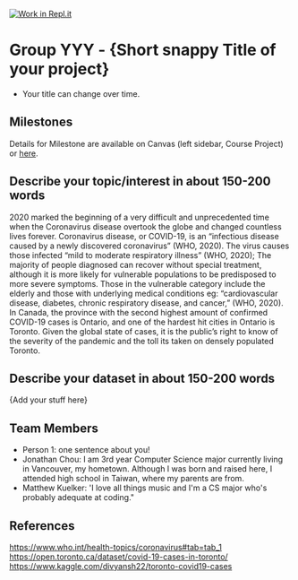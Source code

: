 [![Work in Repl.it](https://classroom.github.com/assets/work-in-replit-14baed9a392b3a25080506f3b7b6d57f295ec2978f6f33ec97e36a161684cbe9.svg)](https://classroom.github.com/online_ide?assignment_repo_id=312342&assignment_repo_type=GroupAssignmentRepo)
# Group YYY - {Short snappy Title of your project}

- Your title can change over time.

## Milestones

Details for Milestone are available on Canvas (left sidebar, Course Project) or [here](https://firas.moosvi.com/courses/data301/project/milestone01.html).

## Describe your topic/interest in about 150-200 words

2020 marked the beginning of a very difficult and unprecedented time when the Coronavirus disease overtook the globe and changed countless lives forever. Coronavirus disease, or COVID-19, is an “infectious disease caused by a newly discovered coronavirus” (WHO, 2020). The virus causes those infected “mild to moderate respiratory illness” (WHO, 2020); The majority of people diagnosed can recover without special treatment, although it is more likely for vulnerable populations to be predisposed to more severe symptoms. Those in the vulnerable category include the elderly and those with underlying medical conditions eg: “cardiovascular disease, diabetes, chronic respiratory disease, and cancer,” (WHO, 2020). In Canada, the province with the second highest amount of confirmed COVID-19 cases is Ontario, and one of the hardest hit cities in Ontario is Toronto. Given the global state of cases, it is the public’s right to know of the severity of the pandemic and the toll its taken on densely populated Toronto.

## Describe your dataset in about 150-200 words

{Add your stuff here}

## Team Members

- Person 1: one sentence about you!
- Jonathan Chou: I am 3rd year Computer Science major currently living in Vancouver, my hometown. Although I was born and raised here, I attended high school in Taiwan, where my parents are from.
- Matthew Kuelker: 'I love all things music and I'm a CS major who's probably adequate at coding."

## References
https://www.who.int/health-topics/coronavirus#tab=tab_1 <br>
https://open.toronto.ca/dataset/covid-19-cases-in-toronto/ <br>
https://www.kaggle.com/divyansh22/toronto-covid19-cases <br>
